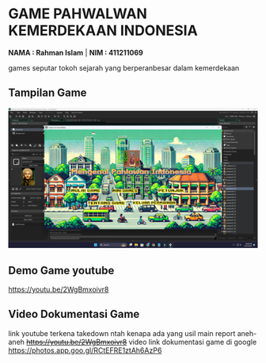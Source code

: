 # GAME PAHWALWAN KEMERDEKAAN INDONESIA

**NAMA : Rahman Islam** | **NIM : 411211069**

games seputar tokoh sejarah yang berperanbesar dalam kemerdekaan

## Tampilan Game

<img src="tampilan_game.png"/>

## Demo Game youtube

<a href="https://youtu.be/2WgBmxoivr8">https://youtu.be/2WgBmxoivr8</a>

## Video Dokumentasi Game 
link youtube terkena takedown ntah kenapa ada yang usil main report aneh-aneh
~~<a href="https://youtu.be/vgCgScEfnpg">https://youtu.be/2WgBmxoivr8</a>~~
video link dokumentasi game di google
<a href="https://photos.app.goo.gl/RCtEFRE1ztAh6AzP6">https://photos.app.goo.gl/RCtEFRE1ztAh6AzP6</a>
